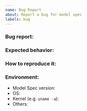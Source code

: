 ```yaml
---
name: Bug Report
about: Report a bug for model spec
labels: bug
---
```


### Bug report:

<!-- Please describe what is actually happening -->

### Expected behavior:

<!-- Please describe what you expect to happen -->

### How to reproduce it:

<!-- How can a maintainer reproduce this issue (please be detailed) -->

### Environment:

- Model Spec version:
- OS:
- Kernel (e.g. `uname -a`):
- Others:
